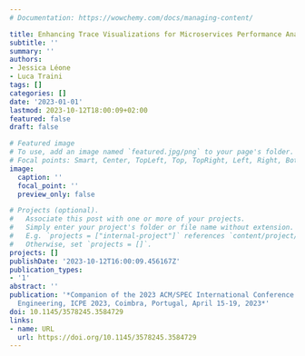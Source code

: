 ```yaml
---
# Documentation: https://wowchemy.com/docs/managing-content/

title: Enhancing Trace Visualizations for Microservices Performance Analysis
subtitle: ''
summary: ''
authors:
- Jessica Léone
- Luca Traini
tags: []
categories: []
date: '2023-01-01'
lastmod: 2023-10-12T18:00:09+02:00
featured: false
draft: false

# Featured image
# To use, add an image named `featured.jpg/png` to your page's folder.
# Focal points: Smart, Center, TopLeft, Top, TopRight, Left, Right, BottomLeft, Bottom, BottomRight.
image:
  caption: ''
  focal_point: ''
  preview_only: false

# Projects (optional).
#   Associate this post with one or more of your projects.
#   Simply enter your project's folder or file name without extension.
#   E.g. `projects = ["internal-project"]` references `content/project/deep-learning/index.md`.
#   Otherwise, set `projects = []`.
projects: []
publishDate: '2023-10-12T16:00:09.456167Z'
publication_types:
- '1'
abstract: ''
publication: '*Companion of the 2023 ACM/SPEC International Conference on Performance
  Engineering, ICPE 2023, Coimbra, Portugal, April 15-19, 2023*'
doi: 10.1145/3578245.3584729
links:
- name: URL
  url: https://doi.org/10.1145/3578245.3584729
---
```

